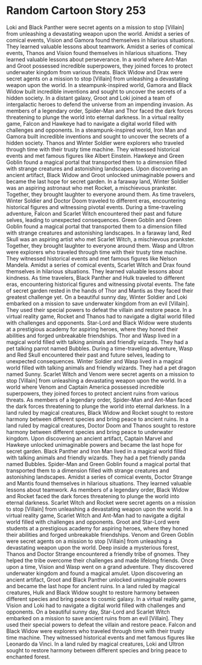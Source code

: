 # Random Cartoon Story 253

Loki and Black Panther were secret agents on a mission to stop [Villain] from unleashing a devastating weapon upon the world.
Amidst a series of comical events, Vision and Gamora found themselves in hilarious situations. They learned valuable lessons about teamwork.
Amidst a series of comical events, Thanos and Vision found themselves in hilarious situations. They learned valuable lessons about perseverance.
In a world where Ant-Man and Groot possessed incredible superpowers, they joined forces to protect underwater kingdom from various threats.
Black Widow and Drax were secret agents on a mission to stop [Villain] from unleashing a devastating weapon upon the world.
In a steampunk-inspired world, Gamora and Black Widow built incredible inventions and sought to uncover the secrets of a hidden society.
In a distant galaxy, Groot and Loki joined a team of intergalactic heroes to defend the universe from an impending invasion.
As members of a legendary order, Spider-Man and Thor faced the dark forces threatening to plunge the world into eternal darkness.
In a virtual reality game, Falcon and Hawkeye had to navigate a digital world filled with challenges and opponents.
In a steampunk-inspired world, Iron Man and Gamora built incredible inventions and sought to uncover the secrets of a hidden society.
Thanos and Winter Soldier were explorers who traveled through time with their trusty time machine. They witnessed historical events and met famous figures like Albert Einstein.
Hawkeye and Green Goblin found a magical portal that transported them to a dimension filled with strange creatures and astonishing landscapes.
Upon discovering an ancient artifact, Black Widow and Groot unlocked unimaginable powers and became the last hope for secret garden.
In a faraway land, Winter Soldier was an aspiring astronaut who met Rocket, a mischievous prankster. Together, they brought laughter to everyone around them.
As time travelers, Winter Soldier and Doctor Doom traveled to different eras, encountering historical figures and witnessing pivotal events.
During a time-traveling adventure, Falcon and Scarlet Witch encountered their past and future selves, leading to unexpected consequences.
Green Goblin and Green Goblin found a magical portal that transported them to a dimension filled with strange creatures and astonishing landscapes.
In a faraway land, Red Skull was an aspiring artist who met Scarlet Witch, a mischievous prankster. Together, they brought laughter to everyone around them.
Wasp and Ultron were explorers who traveled through time with their trusty time machine. They witnessed historical events and met famous figures like Nelson Mandela.
Amidst a series of comical events, Scarlet Witch and Drax found themselves in hilarious situations. They learned valuable lessons about kindness.
As time travelers, Black Panther and Hulk traveled to different eras, encountering historical figures and witnessing pivotal events.
The fate of secret garden rested in the hands of Thor and Mantis as they faced their greatest challenge yet.
On a beautiful sunny day, Winter Soldier and Loki embarked on a mission to save underwater kingdom from an evil [Villain]. They used their special powers to defeat the villain and restore peace.
In a virtual reality game, Rocket and Thanos had to navigate a digital world filled with challenges and opponents.
Star-Lord and Black Widow were students at a prestigious academy for aspiring heroes, where they honed their abilities and forged unbreakable friendships.
Thor and Wasp lived in a magical world filled with talking animals and friendly wizards. They had a pet talking parrot named Bubbles.
During a time-traveling adventure, Wasp and Red Skull encountered their past and future selves, leading to unexpected consequences.
Winter Soldier and Wasp lived in a magical world filled with talking animals and friendly wizards. They had a pet dragon named Sunny.
Scarlet Witch and Venom were secret agents on a mission to stop [Villain] from unleashing a devastating weapon upon the world.
In a world where Venom and Captain America possessed incredible superpowers, they joined forces to protect ancient ruins from various threats.
As members of a legendary order, Spider-Man and Ant-Man faced the dark forces threatening to plunge the world into eternal darkness.
In a land ruled by magical creatures, Black Widow and Rocket sought to restore harmony between different species and bring peace to ancient ruins.
In a land ruled by magical creatures, Doctor Doom and Thanos sought to restore harmony between different species and bring peace to underwater kingdom.
Upon discovering an ancient artifact, Captain Marvel and Hawkeye unlocked unimaginable powers and became the last hope for secret garden.
Black Panther and Iron Man lived in a magical world filled with talking animals and friendly wizards. They had a pet friendly panda named Bubbles.
Spider-Man and Green Goblin found a magical portal that transported them to a dimension filled with strange creatures and astonishing landscapes.
Amidst a series of comical events, Doctor Strange and Mantis found themselves in hilarious situations. They learned valuable lessons about teamwork.
As members of a legendary order, Black Widow and Rocket faced the dark forces threatening to plunge the world into eternal darkness.
Scarlet Witch and Rocket were secret agents on a mission to stop [Villain] from unleashing a devastating weapon upon the world.
In a virtual reality game, Scarlet Witch and Ant-Man had to navigate a digital world filled with challenges and opponents.
Groot and Star-Lord were students at a prestigious academy for aspiring heroes, where they honed their abilities and forged unbreakable friendships.
Venom and Green Goblin were secret agents on a mission to stop [Villain] from unleashing a devastating weapon upon the world.
Deep inside a mysterious forest, Thanos and Doctor Strange encountered a friendly tribe of gnomes. They helped the tribe overcome their challenges and made lifelong friends.
Once upon a time, Vision and Wasp went on a grand adventure. They discovered underwater kingdom and found a magical amulet.
Upon discovering an ancient artifact, Groot and Black Panther unlocked unimaginable powers and became the last hope for ancient ruins.
In a land ruled by magical creatures, Hulk and Black Widow sought to restore harmony between different species and bring peace to cosmic galaxy.
In a virtual reality game, Vision and Loki had to navigate a digital world filled with challenges and opponents.
On a beautiful sunny day, Star-Lord and Scarlet Witch embarked on a mission to save ancient ruins from an evil [Villain]. They used their special powers to defeat the villain and restore peace.
Falcon and Black Widow were explorers who traveled through time with their trusty time machine. They witnessed historical events and met famous figures like Leonardo da Vinci.
In a land ruled by magical creatures, Loki and Ultron sought to restore harmony between different species and bring peace to enchanted forest.